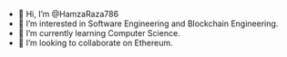 - 👋 Hi, I’m @HamzaRaza786
- 👀 I’m interested in Software Engineering and Blockchain Engineering.
- 🌱 I’m currently learning Computer Science.
- 💞️ I’m looking to collaborate on Ethereum.

<!---
HamzaRaza786/HamzaRaza786 is a ✨ special ✨ repository because its `README.md` (this file) appears on your GitHub profile.
You can click the Preview link to take a look at your changes.
--->

